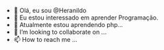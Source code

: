 - 👋 Olá, eu  sou @Heranildo
- 👀 Eu  estou interessado em aprender Programação.
- 🌱 Atualmente estou aprendendo php...
- 💞️ I’m looking to collaborate on ...
- 📫 How to reach me ...

<!---
Heranildo/Heranildo is a ✨ special ✨ repository because its `README.md` (this file) appears on your GitHub profile.
You can click the Preview link to take a look at your changes.
--->
